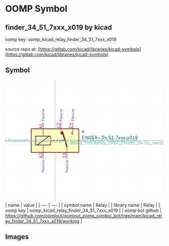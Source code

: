 # OOMP Symbol  
## finder_34_51_7xxx_x019  by kicad  
  
oomp key: oomp_kicad_relay_finder_34_51_7xxx_x019  
  
source repo at: [https://gitlab.com/kicad/libraries/kicad-symbols](https://gitlab.com/kicad/libraries/kicad-symbols)  
## Symbol  
  
[![working.png](working_600.png)](working.png)  
| name | value | 
| --- | --- | 
| symbol name | Relay | 
| library name | Relay | 
| oomp key | oomp_kicad_relay_finder_34_51_7xxx_x019 | 
| oomp bot github | https://github.com/oomlout/oomlout_oomp_symbol_bot/tree/main/kicad_relay_finder_34_51_7xxx_x019/working | 
## Images  
